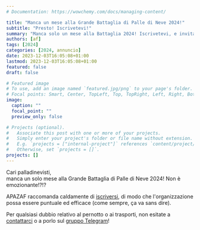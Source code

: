 ```yaml
---
# Documentation: https://wowchemy.com/docs/managing-content/

title: "Manca un mese alla Grande Battaglia di Palle di Neve 2024!"
subtitle: "Presto! Iscrivetevi!"
summary: "Manca solo un mese alla Battaglia 2024! Iscrivetevi, e invitate tutti i vostri amici!"
authors: [af]
tags: [2024]
categories: [2024, annuncio]
date: 2023-12-03T16:05:08+01:00
lastmod: 2023-12-03T16:05:08+01:00
featured: false
draft: false

# Featured image
# To use, add an image named `featured.jpg/png` to your page's folder.
# Focal points: Smart, Center, TopLeft, Top, TopRight, Left, Right, BottomLeft, Bottom, BottomRight.
image:
  caption: ""
  focal_point: ""
  preview_only: false

# Projects (optional).
#   Associate this post with one or more of your projects.
#   Simply enter your project's folder or file name without extension.
#   E.g. `projects = ["internal-project"]` references `content/project/deep-learning/index.md`.
#   Otherwise, set `projects = []`.
projects: []
---
```


Cari palladinevisti,  
manca un solo mese alla Grande Battaglia di Palle di Neve 2024!
Non è emozionante!?!?

APAZAF raccomanda caldamente di [iscriversi](/it/register), di modo che l'organizzazione possa essere puntuale ed efficace (come sempre, ça va sans dire).

Per qualsiasi dubbio relativo al pernotto o ai trasporti, non esitate a [contattarci](/it/contact) o a porlo sul [gruppo Telegram](https://t.me/joinchat/UsNhFbmVl6W_Odyz)!
